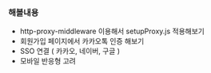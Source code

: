 ### 해볼내용
- http-proxy-middleware 이용해서 setupProxy.js 적용해보기
- 회원가입 페이지에서 카카오톡 인증 해보기
- SSO 연결 ( 카카오, 네이버, 구글 )
- 모바일 반응형 고려